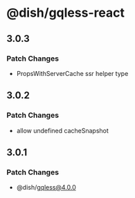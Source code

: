 # @dish/gqless-react

## 3.0.3

### Patch Changes

- PropsWithServerCache ssr helper type

## 3.0.2

### Patch Changes

- allow undefined cacheSnapshot

## 3.0.1

### Patch Changes

- @dish/gqless@4.0.0
